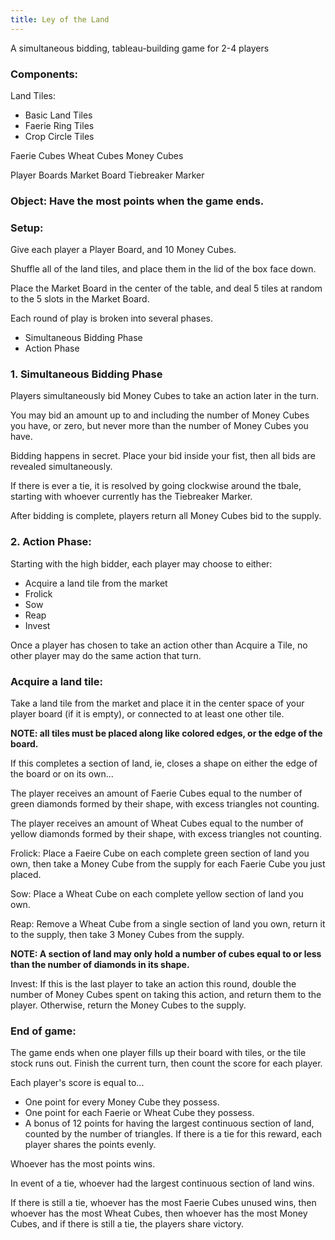 ```yaml
---
title: Ley of the Land
---
```


A simultaneous bidding, tableau-building game for 2-4 players

### Components: 

Land Tiles:
- Basic Land Tiles
- Faerie Ring Tiles
- Crop Circle Tiles

Faerie Cubes
Wheat Cubes
Money Cubes

Player Boards
Market Board
Tiebreaker Marker

### Object: Have the most points when the game ends. 

### Setup:

Give each player a Player Board, and 10 Money Cubes.  

Shuffle all of the land tiles, and place them in the lid of the box face down.

Place the Market Board in the center of the table, and deal 5 tiles at random to the 5 slots in the Market Board. 

Each round of play is broken into several phases. 

- Simultaneous Bidding Phase
- Action Phase 

### 1. Simultaneous Bidding Phase
Players simultaneously bid Money Cubes to take an action later in the turn. 

You may bid an amount up to and including the number of Money Cubes you have, or zero, but never more than the number of Money Cubes you have.

Bidding happens in secret. Place your bid inside your fist, then all bids are revealed simultaneously. 

If there is ever a tie, it is resolved by going clockwise around the tbale, starting with whoever currently has the Tiebreaker Marker. 

After bidding is complete, players return all Money Cubes bid to the supply.

### 2. Action Phase:

Starting with the high bidder, each player may choose to either:

 - Acquire a land tile from the market
 - Frolick
 - Sow
 - Reap
 - Invest
 
 Once a player has chosen to take an action other than Acquire a Tile, no other player may do the same action that turn. 
 
### Acquire a land tile:
Take a land tile from the market and place it in the center space of your player board (if it is empty), or connected to at least one other tile. 

**NOTE: all tiles must be placed along like colored edges, or the edge of the board.**

If this completes a section of land, ie, closes a shape on either the edge of the board or on its own...

The player receives an amount of Faerie Cubes equal to the number of green diamonds formed by their shape, with excess triangles not counting.

The player receives an amount of Wheat Cubes equal to the number of yellow diamonds formed by their shape, with excess triangles not counting.

Frolick: Place a Faeire Cube on each complete green section of land you own, then take a Money Cube from the supply for each Faerie Cube you just placed. 

Sow: Place a Wheat Cube on each complete yellow section of land you own.

Reap: Remove a Wheat Cube from a single section of land you own, return it to the supply, then take 3 Money Cubes from the supply. 

**NOTE: A section of land may only hold a number of cubes equal to or less than the number of diamonds in its shape.**

Invest: If this is the last player to take an action this round, double the number of Money Cubes spent on taking this action, and return them to the player. Otherwise, return the Money Cubes to the supply. 


### End of game:

The game ends when one player fills up their board with tiles, or the tile stock runs out. Finish the current turn, then count the score for each player.  

Each player's score is equal to...

- One point for every Money Cube they possess. 
- One point for each Faerie or Wheat Cube they possess.
- A bonus of 12 points for having the largest continuous section of land, counted by the number of triangles. If there is a tie for this reward, each player shares the points evenly. 

Whoever has the most points wins. 

In event of a tie, whoever had the largest continuous section of land wins. 

If there is still a tie, whoever has the most Faerie Cubes unused wins, then whoever has the most Wheat Cubes, then whoever has the most Money Cubes, and if there is still a tie, the players share victory.
